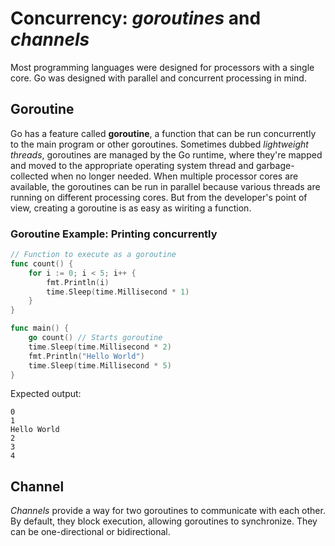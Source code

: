 # Concurrency: *goroutines* and *channels*

Most programming languages were designed for processors with a single core. Go was designed with parallel and concurrent processing in mind.

## Goroutine

Go has a feature called **goroutine**, a function that can be run concurrently to the main program or other goroutines. Sometimes dubbed *lightweight threads*, goroutines are managed by the Go runtime, where they're mapped and moved to the appropriate operating system thread and garbage-collected when no longer needed. When multiple processor cores are available, the goroutines can be run in parallel because various threads are running on different processing cores. But from the developer's point of view, creating a goroutine is as easy as wiriting a function.

### Goroutine Example: Printing concurrently

```go
// Function to execute as a goroutine
func count() {
	for i := 0; i < 5; i++ {
		fmt.Println(i)
		time.Sleep(time.Millisecond * 1)
	}
}

func main() {
	go count() // Starts goroutine
	time.Sleep(time.Millisecond * 2)
	fmt.Println("Hello World")
	time.Sleep(time.Millisecond * 5)
}
```

Expected output:

```
0
1
Hello World
2
3
4
```

## Channel

*Channels* provide a way for two goroutines to communicate with each other. By default, they block execution, allowing goroutines to synchronize. They can be one-directional or bidirectional.
